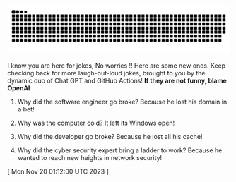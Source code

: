 <picture>
  <source media="(prefers-color-scheme: dark)" srcset="https://raw.githubusercontent.com/platane/platane/output/github-contribution-grid-snake-dark.svg">
  <source media="(prefers-color-scheme: light)" srcset="https://raw.githubusercontent.com/platane/platane/output/github-contribution-grid-snake.svg">
  <img alt="github contribution grid snake animation" src="https://raw.githubusercontent.com/platane/platane/output/github-contribution-grid-snake.svg">
</picture>


I know you are here for jokes, No worries !!
Here are some new ones. Keep checking back for more laugh-out-loud jokes, brought to you by the dynamic duo of Chat GPT and GitHub Actions! __If they are not funny, blame OpenAI__
 
1. Why did the software engineer go broke? Because he lost his domain in a bet!

2. Why was the computer cold? It left its Windows open!

3. Why did the developer go broke? Because he lost all his cache!

4. Why did the cyber security expert bring a ladder to work? Because he wanted to reach new heights in network security!
 
[ 
Mon Nov 20 01:12:00 UTC 2023
 ]
